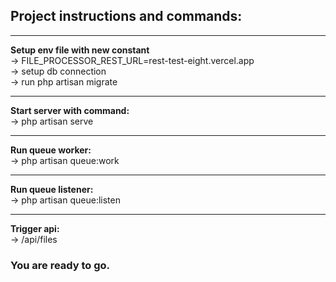 ## Project instructions and commands:
 <hr>
<strong> Setup env file with new constant</strong> <br>
 -> FILE_PROCESSOR_REST_URL=rest-test-eight.vercel.app <br>
 -> setup db connection <br>
 -> run php artisan migrate <br>

<hr>
<strong> Start server with command: </strong> <br>
  -> php artisan serve <br>

<hr>
<strong> Run queue worker: </strong> <br>
 -> php artisan queue:work <br>
<hr>

<strong> Run queue listener: </strong> <br>
 -> php artisan queue:listen <br>

<hr> 

<strong> Trigger api: </strong> <br>
 -> /api/files

### You are ready to go.
